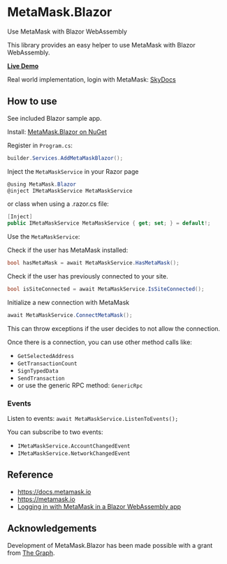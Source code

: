 # MetaMask.Blazor
Use MetaMask with Blazor WebAssembly

This library provides an easy helper to use MetaMask with Blazor WebAssembly.

**[Live Demo](https://michielpost.github.io/MetaMask.Blazor/)**

Real world implementation, login with MetaMask: [SkyDocs](https://github.com/michielpost/SkyDocs/)

## How to use
See included Blazor sample app.

Install: [MetaMask.Blazor on NuGet](https://www.nuget.org/packages/MetaMask.Blazor/)

Register in `Program.cs`:
```cs
builder.Services.AddMetaMaskBlazor();
```

Inject the `MetaMaskService` in your Razor page
```cs
@using MetaMask.Blazor
@inject IMetaMaskService MetaMaskService
```

or class when using a .razor.cs file:
```cs
[Inject]
public IMetaMaskService MetaMaskService { get; set; } = default!;
```

Use the `MetaMaskService`:

Check if the user has MetaMask installed:
```cs
bool hasMetaMask = await MetaMaskService.HasMetaMask();
```

Check if the user has previously connected to your site.
```cs
bool isSiteConnected = await MetaMaskService.IsSiteConnected();
```

Initialize a new connection with MetaMask
```cs
await MetaMaskService.ConnectMetaMask();
```
This can throw exceptions if the user decides to not allow the connection.

Once there is a connection, you can use other method calls like:
- `GetSelectedAddress`
- `GetTransactionCount`
- `SignTypedData`
- `SendTransaction`
- or use the generic RPC method: `GenericRpc`

### Events
Listen to events:
 `await MetaMaskService.ListenToEvents();`

You can subscribe to two events:
- `IMetaMaskService.AccountChangedEvent`
- `IMetaMaskService.NetworkChangedEvent`


## Reference
- https://docs.metamask.io
- https://metamask.io
- [Logging in with MetaMask in a Blazor WebAssembly app](https://www.michielpost.nl/posts/logging-in-with-metamask-in-a-blazor-webassembly-app)

## Acknowledgements
Development of MetaMask.Blazor has been made possible with a grant from [The Graph](https://thegraph.com/blog/wave-one-funding).
